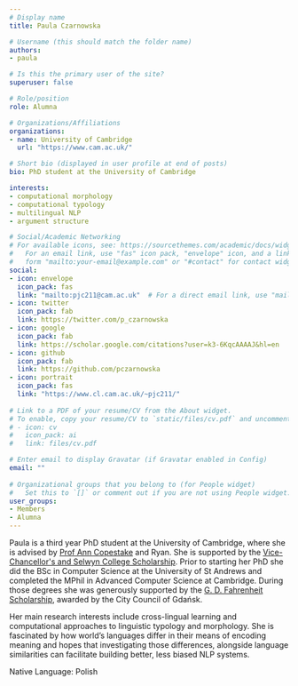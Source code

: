 ```yaml
---
# Display name
title: Paula Czarnowska

# Username (this should match the folder name)
authors:
- paula

# Is this the primary user of the site?
superuser: false

# Role/position
role: Alumna

# Organizations/Affiliations
organizations:
- name: University of Cambridge
  url: "https://www.cam.ac.uk/"

# Short bio (displayed in user profile at end of posts)
bio: PhD student at the University of Cambridge

interests:
- computational morphology
- computational typology
- multilingual NLP
- argument structure

# Social/Academic Networking
# For available icons, see: https://sourcethemes.com/academic/docs/widgets/#icons
#   For an email link, use "fas" icon pack, "envelope" icon, and a link in the
#   form "mailto:your-email@example.com" or "#contact" for contact widget.
social:
- icon: envelope
  icon_pack: fas
  link: "mailto:pjc211@cam.ac.uk"  # For a direct email link, use "mailto:test@example.org".
- icon: twitter
  icon_pack: fab
  link: https://twitter.com/p_czarnowska
- icon: google
  icon_pack: fab
  link: https://scholar.google.com/citations?user=k3-6KqcAAAAJ&hl=en
- icon: github
  icon_pack: fab
  link: https://github.com/pczarnowska
- icon: portrait
  icon_pack: fas
  link: "https://www.cl.cam.ac.uk/~pjc211/"
  
# Link to a PDF of your resume/CV from the About widget.
# To enable, copy your resume/CV to `static/files/cv.pdf` and uncomment the lines below.  
# - icon: cv
#   icon_pack: ai
#   link: files/cv.pdf 

# Enter email to display Gravatar (if Gravatar enabled in Config)
email: ""
  
# Organizational groups that you belong to (for People widget)
#   Set this to `[]` or comment out if you are not using People widget.  
user_groups:
- Members
- Alumna
---
```

Paula is a third year PhD student at the University of Cambridge, where she is advised by [Prof Ann Copestake](https://www.cl.cam.ac.uk/~aac10/) and Ryan. She is supported by the [Vice-Chancellor's and Selwyn College Scholarship](https://www.cambridgetrust.org/scholarships/v-c-awards-and-cambridge-international-scholarships/). Prior to starting her PhD she did the BSc in Computer Science at the University of St Andrews and completed the MPhil in Advanced Computer Science at Cambridge. During those degrees she was generously supported by the [G. D. Fahrenheit Scholarship](http://www.european-funding-guide.eu/scholarship/8463-gd-fahrenheit-scholarship), awarded by the City Council of Gdańsk. 

Her main research interests include cross-lingual learning and computational approaches to linguistic typology and morphology.  She is fascinated by how world’s languages differ in their means of encoding meaning and hopes that investigating those differences, alongside language similarities can facilitate building better, less biased NLP systems.

Native Language: Polish



